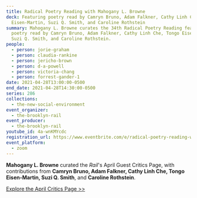 ```yaml
---
title: Radical Poetry Reading with Mahogany L. Browne
deck: Featuring poetry read by Camryn Bruno, Adam Falkner, Cathy Linh Che, Tongo
  Eisen-Martin, Suzi Q. Smith, and Caroline Rothstein
summary: Mahogany L. Browne curates the 34th Radical Poetry Reading featuring
  poetry read by Camryn Bruno, Adam Falkner, Cathy Linh Che, Tongo Eisen-Martin,
  Suzi Q. Smith, and Caroline Rothstein.
people:
  - person: jorie-graham
  - person: claudia-rankine
  - person: jericho-brown
  - person: d-a-powell
  - person: victoria-chang
  - person: forrest-gander-1
date: 2021-04-28T13:00:00-0500
end_date: 2021-04-28T14:30:00-0500
series: 286
collections:
  - the-new-social-environment
event_organizer:
  - the-brooklyn-rail
event_producer:
  - the-brooklyn-rail
youtube_id: 4a-wnKMYcdc
registration_url: https://www.eventbrite.com/e/radical-poetry-reading-with-mahogany-l-browne-tickets-152005256815
event_platform:
  - zoom
---
```

**Mahogany L. Browne** curated the *Rail*'s April Guest Critics Page, with contributions from **Camryn Bruno, Adam Falkner, Cathy Linh Che, Tongo Eisen-Martin, Suzi Q. Smith**, and **Caroline Rothstein**. 

[Explore the April Critics Page >>](<https://brooklynrail.org/2021/4/criticspage>) [](https://brooklynrail.org/2021/4/criticspage)